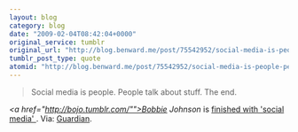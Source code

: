 ```yaml
---
layout: blog
category: blog
date: "2009-02-04T08:42:04+0000"
original_service: tumblr
original_url: "http://blog.benward.me/post/75542952/social-media-is-people-people-talk-about-stuff"
tumblr_post_type: quote
atomid: "http://blog.benward.me/post/75542952/social-media-is-people-people-talk-about-stuff"
---
```

> Social media is people. People talk about stuff. The end.

<cite><a href="http://bojo.tumblr.com/"">Bobbie Johnson</a></cite> is <a href='http://www.guardian.co.uk/technology/blog/2009/feb/04/web20-socialnetworking'>finished with 'social media' </a>.
Via: [Guardian](http://www.guardian.co.uk/technology/blog/2009/feb/04/web20-socialnetworking).
